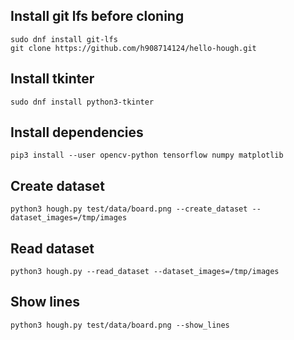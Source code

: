 ## Install git lfs before cloning

    sudo dnf install git-lfs
    git clone https://github.com/h908714124/hello-hough.git

## Install tkinter

    sudo dnf install python3-tkinter

## Install dependencies

    pip3 install --user opencv-python tensorflow numpy matplotlib

## Create dataset

    python3 hough.py test/data/board.png --create_dataset --dataset_images=/tmp/images

## Read dataset

    python3 hough.py --read_dataset --dataset_images=/tmp/images

## Show lines

    python3 hough.py test/data/board.png --show_lines
